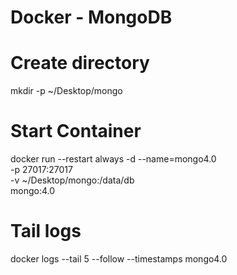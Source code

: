 # Docker - MongoDB

# Create directory
mkdir -p ~/Desktop/mongo

# Start Container
docker run --restart always -d --name=mongo4.0 \
-p 27017:27017 \
-v ~/Desktop/mongo:/data/db \
mongo:4.0

# Tail logs
docker logs --tail 5 --follow --timestamps mongo4.0
